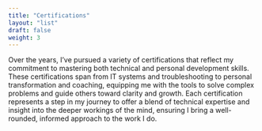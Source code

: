 ```yaml
---
title: "Certifications"
layout: "list"
draft: false
weight: 3
---
```

Over the years, I’ve pursued a variety of certifications that reflect my commitment to mastering both technical and personal development skills. These certifications span from IT systems and troubleshooting to personal transformation and coaching, equipping me with the tools to solve complex problems and guide others toward clarity and growth. Each certification represents a step in my journey to offer a blend of technical expertise and insight into the deeper workings of the mind, ensuring I bring a well-rounded, informed approach to the work I do.